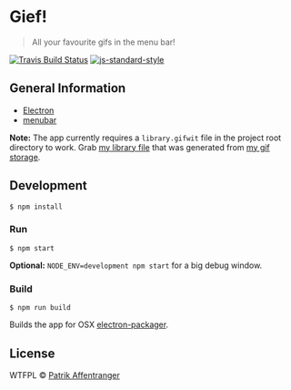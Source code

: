 # Gief!

> All your favourite gifs in the menu bar!

[![Travis Build Status](https://travis-ci.org/pzi/gief.svg?branch=master)](https://travis-ci.org/pzi/gief)
[![js-standard-style](https://img.shields.io/badge/code%20style-standard-brightgreen.svg?style=flat)](http://standardjs.com/)

## General Information

* [Electron](http://electron.atom.io)
* [menubar](https://github.com/maxogden/menubar)

**Note:** The app currently requires a `library.gifwit` file in the project root directory to work. Grab [my library file](http://gifs.pzi.io/library.gifwit) that was generated from [my gif storage](https://github.com/pzi/gifs).

## Development

```
$ npm install
```

### Run

```
$ npm start
```

**Optional:** `NODE_ENV=development npm start` for a big debug window.

### Build

```
$ npm run build
```

Builds the app for OSX [electron-packager](https://github.com/maxogden/electron-packager).


## License

WTFPL © [Patrik Affentranger](http://patrikaffentranger.me)
